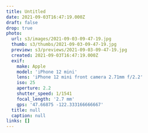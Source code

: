 ```yaml
---
title: Untitled
date: 2021-09-03T16:47:19.000Z
draft: false
drop: true
photo:
  url: s3/images/2021-09-03-09-47-19.jpg
  thumb: s3/thumbs/2021-09-03-09-47-19.jpg
  preview: s3/previews/2021-09-03-09-47-19.jpg
  created: 2021-09-03T16:47:19.000Z
  exif:
    make: Apple
    model: 'iPhone 12 mini'
    lens: 'iPhone 12 mini front camera 2.71mm f/2.2'
    iso: 25
    aperture: 2.2
    shutter_speed: 1/1541
    focal_length: '2.7 mm'
    gps: '47.66875 -122.333166666667'
  title: null
  caption: null
links: []
---
```

